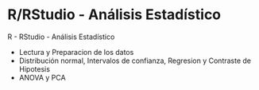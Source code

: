 # R/RStudio -  Análisis Estadístico

R - RStudio -  Análisis Estadístico
 -  Lectura y Preparacion de los datos
 -  Distribución normal,  Intervalos de confianza, Regresion y Contraste de Hipotesis
 -  ANOVA y PCA
